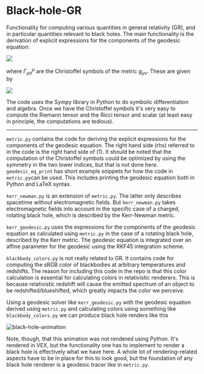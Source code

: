 # Black-hole-GR
Functionality for computing various quantities in general relativity (GR), and in particular quantities relevant to black holes. The main functionality is the derivation of explicit expressions for the components of the geodesic equation: 

<img src="https://latex.codecogs.com/svg.image?\large%20\color{white}\frac{d^2x^\mu}{d\lambda^2}%20=%20-\Gamma^\mu_{\rho%20\sigma}%20\frac{dx^\rho}{d\lambda}%20\frac{dx^\sigma}{d\lambda} \quad\quad(1)" />

where $\Gamma^{\mu}_{\rho \sigma}$ are the Christoffel symbols of the metric $g_{\mu \nu}$. These are given by 

<img src="https://latex.codecogs.com/svg.image?\large%20\color{white}\Gamma^\mu_{\rho%20\sigma} = \frac{1}{2}g^{\mu \nu}\left(\partial_{\rho} g_{\sigma \nu} + \partial_{\sigma} g_{\rho \nu} - \partial_{\nu} g_{\rho \sigma}\right) \quad\quad(2)" />

The code uses the Sympy library in Python to do symbolic differentiation and algebra. Once we have the Christoffel symbols it's very easy to compute the Riemann tensor and the Ricci tensor and scalar (at least easy in principle, the computations are tedious).

---
`metric.py` contains the code for deriving the explicit expressions for the components of the geodesic equation. The right hand side (rhs) referred to in the code is the right hand side of (1). It should be noted that the computation of the Christoffel symbols could be optimized by using the symmetry in the two lower indices, but that is not done here. `geodesic_eq_print` has short example snippets for how the code in `metric.py`can be used. This includes printing the geodesic equation both in Python and LaTeX syntax. 

`kerr_newman.py` is an extension of `metric.py`. The latter only describes spacetime without electromagnetic fields. But `kerr_newman.py` takes electromagnetic fields into account in the specific case of a charged, rotating black hole, which is described by the Kerr-Newman metric. 

`kerr_geodesic.py` uses the expressions for the components of the geodesic equation as calculated using `metric.py` in the case of a rotating black hole, described by the Kerr metric. The geodesic equation is integrated over an affine parameter for the geodesic using the RKF45 integration scheme. 

`blackbody_colors.py` is not really related to GR. It contains code for computing the sRGB color of blackbodies at arbitrary temperatures and redshifts. The reason for including this code in the repo is that this color calculation is essential for calculating colors in relativistic renderers. This is because relativistic redshift will cause the emitted spectrum of an object to be redshifted/blueshifted, which greatly impacts the color we perceive. 

Using a geodesic solver like `kerr_geodesic.py` with the geodesic equation derived using `metric.py` and calculating colors using something like `blackbody_colors.py` we can produce black hole renders like this

![black-hole-animation](images/black_hole_animation.gif)

Note, though, that this animation was not rendered using Python. It's rendered in VEX, but the functionality one has to implement to render a black hole is effectively what we have here. A whole lot of rendering-related aspects have to be in place for this to look good, but the foundation of any black hole renderer is a geodesic tracer like in `metric.py`. 